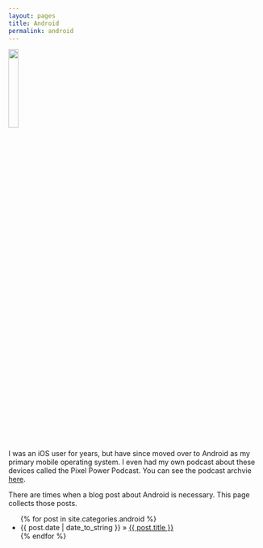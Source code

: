 ```yaml
---
layout: pages
title: Android
permalink: android
---
```


<img class="category" src="/images/design/android.svg" width="20%" />

I was an iOS user for years, but have since moved over to Android as my primary mobile operating system. I even had my own podcast about these devices called the Pixel Power Podcast. You can see the podcast archvie [here](https://www.pixelpowerpodcast.com). 

There are times when a blog post about Android is necessary. This page collects those posts.

<ul id="blog-posts" class="posts">
{% for post in site.categories.android %}
    <li><span>{{ post.date | date_to_string }} &raquo; </span><a href="{{ post.url }}">{{ post.title }}</a></li>
{% endfor %}
</ul>
